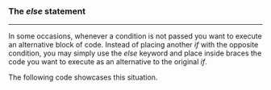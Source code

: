 ### The *else* statement

***

In some occasions, whenever a condition is not passed you want to execute an alternative block of code.
Instead of placing another *if* with the opposite condition, you may simply use the *else* keyword and
place inside braces the code you want to execute as an alternative to the original *if*.

The following code showcases this situation.